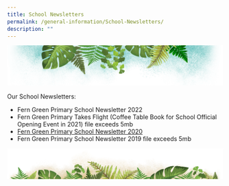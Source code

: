 ```yaml
---
title: School Newsletters
permalink: /general-information/School-Newsletters/
description: ""
---
```

![](/images/Banner.png)

Our School Newsletters:

*   Fern Green Primary School Newsletter 2022
*   Fern Green Primary Takes Flight (Coffee Table Book for School Official Opening Event in 2021) file exceeds 5mb
*   [Fern Green Primary School Newsletter 2020](/files/School%20Newsletters/FGPS%20Newsletter%202020.pdf)
*   Fern Green Primary School Newsletter 2019 file exceeds 5mb

![](/images/bg-bottom.png)